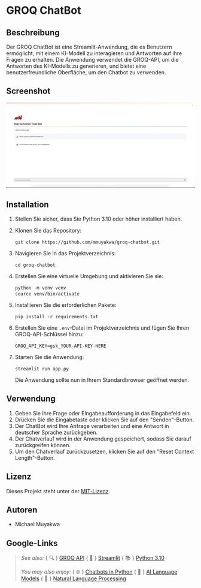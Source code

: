 # GROQ ChatBot

## Beschreibung

Der GROQ ChatBot ist eine Streamlit-Anwendung, die es Benutzern ermöglicht, mit einem KI-Modell zu interagieren und Antworten auf ihre Fragen zu erhalten. Die Anwendung verwendet die GROQ-API, um die Antworten des KI-Modells zu generieren, und bietet eine benutzerfreundliche Oberfläche, um den Chatbot zu verwenden.

## Screenshot

![GROQ ChatBot](img/screenshot.png)

## Installation

1. Stellen Sie sicher, dass Sie Python 3.10 oder höher installiert haben.
2. Klonen Sie das Repository:

   ```
   git clone https://github.com/mmuyakwa/groq-chatbot.git
   ```

3. Navigieren Sie in das Projektverzeichnis:

   ```
   cd groq-chatbot
   ```

4. Erstellen Sie eine virtuelle Umgebung und aktivieren Sie sie:

   ```
   python -m venv venv
   source venv/bin/activate
   ```

5. Installieren Sie die erforderlichen Pakete:

   ```
   pip install -r requirements.txt
   ```

6. Erstellen Sie eine `.env`-Datei im Projektverzeichnis und fügen Sie Ihren GROQ-API-Schlüssel hinzu:

   ```
   GROQ_API_KEY=gsk_YOUR-API-KEY-HERE
   ```

7. Starten Sie die Anwendung:

   ```
   streamlit run app.py
   ```

   Die Anwendung sollte nun in Ihrem Standardbrowser geöffnet werden.

## Verwendung

1. Geben Sie Ihre Frage oder Eingabeaufforderung in das Eingabefeld ein.
2. Drücken Sie die Eingabetaste oder klicken Sie auf den "Senden"-Button.
3. Der ChatBot wird Ihre Anfrage verarbeiten und eine Antwort in deutscher Sprache zurückgeben.
4. Der Chatverlauf wird in der Anwendung gespeichert, sodass Sie darauf zurückgreifen können.
5. Um den Chatverlauf zurückzusetzen, klicken Sie auf den "Reset Context Length"-Button.

## Lizenz

Dieses Projekt steht unter der [MIT-Lizenz](LICENSE).

## Autoren

- Michael Muyakwa

## Google-Links

> _See also:_ { 🔍 } [GROQ API](https://www.google.com/search?q=GROQ+API)
> { 🤖 } [Streamlit](https://www.google.com/search?q=Streamlit)
> { 📚 } [Python 3.10](https://www.google.com/search?q=Python+3.10)
>
> _You may also enjoy:_ { 🌐 } [Chatbots in Python](https://www.google.com/search?q=Chatbots+in+Python)
> { 🤖 } [AI Language Models](https://www.google.com/search?q=AI+Language+Models)
> { 💬 } [Natural Language Processing](https://www.google.com/search?q=Natural+Language+Processing)
